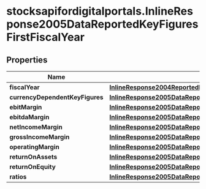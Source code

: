 # stocksapifordigitalportals.InlineResponse2005DataReportedKeyFiguresFirstFiscalYear

## Properties

Name | Type | Description | Notes
------------ | ------------- | ------------- | -------------
**fiscalYear** | [**InlineResponse2004ReportedKeyFiguresFirstFiscalYearFiscalYear**](InlineResponse2004ReportedKeyFiguresFirstFiscalYearFiscalYear.md) |  | [optional] 
**currencyDependentKeyFigures** | [**InlineResponse2005DataReportedKeyFiguresFirstFiscalYearCurrencyDependentKeyFigures**](InlineResponse2005DataReportedKeyFiguresFirstFiscalYearCurrencyDependentKeyFigures.md) |  | [optional] 
**ebitMargin** | [**InlineResponse2005DataReportedKeyFiguresFirstFiscalYearEbitMargin**](InlineResponse2005DataReportedKeyFiguresFirstFiscalYearEbitMargin.md) |  | [optional] 
**ebitdaMargin** | [**InlineResponse2005DataReportedKeyFiguresFirstFiscalYearEbitdaMargin**](InlineResponse2005DataReportedKeyFiguresFirstFiscalYearEbitdaMargin.md) |  | [optional] 
**netIncomeMargin** | [**InlineResponse2005DataReportedKeyFiguresFirstFiscalYearNetIncomeMargin**](InlineResponse2005DataReportedKeyFiguresFirstFiscalYearNetIncomeMargin.md) |  | [optional] 
**grossIncomeMargin** | [**InlineResponse2005DataReportedKeyFiguresFirstFiscalYearGrossIncomeMargin**](InlineResponse2005DataReportedKeyFiguresFirstFiscalYearGrossIncomeMargin.md) |  | [optional] 
**operatingMargin** | [**InlineResponse2005DataReportedKeyFiguresFirstFiscalYearOperatingMargin**](InlineResponse2005DataReportedKeyFiguresFirstFiscalYearOperatingMargin.md) |  | [optional] 
**returnOnAssets** | [**InlineResponse2005DataReportedKeyFiguresFirstFiscalYearReturnOnAssets**](InlineResponse2005DataReportedKeyFiguresFirstFiscalYearReturnOnAssets.md) |  | [optional] 
**returnOnEquity** | [**InlineResponse2005DataReportedKeyFiguresFirstFiscalYearReturnOnEquity**](InlineResponse2005DataReportedKeyFiguresFirstFiscalYearReturnOnEquity.md) |  | [optional] 
**ratios** | [**InlineResponse2005DataReportedKeyFiguresFirstFiscalYearRatios**](InlineResponse2005DataReportedKeyFiguresFirstFiscalYearRatios.md) |  | [optional] 


